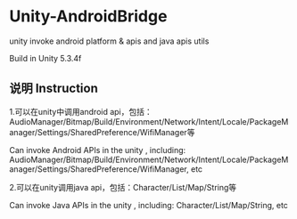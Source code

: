 # Unity-AndroidBridge
unity invoke android platform & apis and java apis utils

Build in Unity 5.3.4f

## 说明 Instruction

1.可以在unity中调用android api，包括：AudioManager/Bitmap/Build/Environment/Network/Intent/Locale/PackageManager/Settings/SharedPreference/WifiManager等

Can invoke Android APIs in the unity , including: AudioManager/Bitmap/Build/Environment/Network/Intent/Locale/PackageManager/Settings/SharedPreference/WifiManager, etc

2.可以在unity调用java api，包括：Character/List/Map/String等

Can invoke Java APIs in the unity , including: Character/List/Map/String, etc